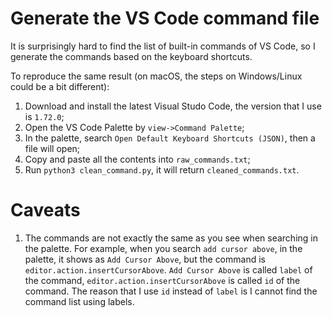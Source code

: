# Generate the VS Code command file

It is surprisingly hard to find the list of built-in commands of VS Code, so I generate the commands based on the keyboard shortcuts.

To reproduce the same result (on macOS, the steps on Windows/Linux could be a bit different):

1. Download and install the latest Visual Studo Code, the version that I use is `1.72.0`;
1. Open the VS Code Palette by `view->Command Palette`;
2. In the palette, search `Open Default Keyboard Shortcuts (JSON)`, then a file will open;
3. Copy and paste all the contents into `raw_commands.txt`;
4. Run `python3 clean_command.py`, it will return `cleaned_commands.txt`.

# Caveats

1. The commands are not exactly the same as you see when searching in the palette. For example, when you search `add cursor above`, in the palette, it shows as `Add Cursor Above`, but the command is `editor.action.insertCursorAbove`. `Add Cursor Above` is called `label` of the command, `editor.action.insertCursorAbove` is called `id` of the command. The reason that I use `id` instead of `label` is I cannot find the command list using labels.